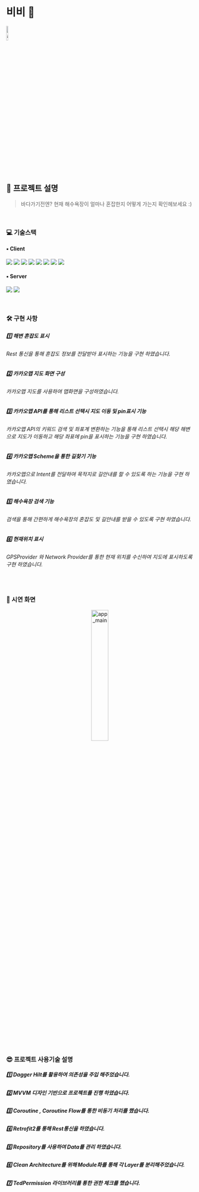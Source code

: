 # 비비 🌊 

 <img width="10%" alt="app_main" src="https://user-images.githubusercontent.com/65700842/220795518-a5196e30-8782-407d-bf65-b4685c28b7ef.png">

## 🤔 프로젝트 설명

> 바다가기전엔? 현재 해수욕장이 얼마나 혼잡한지 어떻게 가는지 확인헤보세요 :) 

<br>

### 💻 기술스택 
#### ▪️ Client
<p>
<img src="https://img.shields.io/badge/Anroid-3DDC84?style=for-the-badge&logo=Android&logoColor=white">
<img src="https://img.shields.io/badge/Kotlin-7F52FF?style=for-the-badge&logo=Kotlin&logoColor=white">
<img src="https://img.shields.io/badge/Retrofit2-3E4348?style=for-the-badge&logo=Square&logoColor=white">
<img src="https://img.shields.io/badge/OkHttp-3E4348?style=for-the-badge&logo=Square&logoColor=white">
<img src="https://img.shields.io/badge/MVVM-3DDC84?style=for-the-badge&logo=&logoColor=white">
<img src="https://img.shields.io/badge/Coroutine-3DDC84?style=for-the-badge&logo=&logoColor=white">
<img src="https://img.shields.io/badge/DataBinding-0F9D58?style=for-the-badge&logo=&logoColor=white">
<img src="https://img.shields.io/badge/Hilt-0F9D58?style=for-the-badge&logo=&logoColor=white">
</p>

#### ▪️ Server
<p>
<img src="https://img.shields.io/badge/OpenAPI-40AEF0?style=for-the-badge&logo=&logoColor=white">
<img src="https://img.shields.io/badge/KaKaoAPI-FFCD00?style=for-the-badge&logo=Kakao&logoColor=white">
</p>
<br>

### 🛠 구현 사항
##### 1️⃣ 해변 혼잡도 표시
###### Rest 통신을 통해 혼잡도 정보를 전달받아 표시하는 기능을 구현 하였습니다.

##### 2️⃣ 카카오맵 지도 화면 구성
###### 카카오맵 지도를 사용하여 맵화면을 구성하였습니다.

##### 3️⃣ 카카오맵 API를 통해 리스트 선택시 지도 이동 및 pin표시 기능 
###### 카카오맵 API의 키워드 검색 및 좌표계 변환하는 기능을 통해 리스트 선택시 해당 해변으로 지도가 이동하고 해당 좌표에 pin을 표시하는 기능을 구현 하였습니다.

##### 4️⃣ 카카오맵 Scheme을 통한 길찾기 기능
###### 카카오맵으로 Intent를 전달하여 목적지로 길안내를 할 수 있도록 하는 기능을 구현 하였습니다.

##### 5️⃣ 해수욕장 검색 기능
###### 검색을 통해 간편하게 해수욕장의 혼잡도 및 길안내를 받을 수 있도록 구현 하였습니다.

##### 6️⃣ 현재위치 표시
###### GPSProvider 와 Network Provider를 통한 현재 위치를 수신하여 지도에 표시하도록 구현 하였습니다.

<br>

### 🎥 시연 화면
<div align="center">
 <img width="30%" alt="app_main" src="https://user-images.githubusercontent.com/65700842/221409542-00a7f991-ecca-4d54-8708-a130f79386aa.gif">
</div>


### 😎 프로젝트 사용기술 설명
##### 1️⃣ Dagger Hilt를 활용하여 의존성을 주입 해주었습니다.
##### 2️⃣ MVVM 디자인 기반으로 프로젝트를 진행 하였습니다.
##### 3️⃣ Coroutine , Coroutine Flow를 통한 비동기 처리를 했습니다.
##### 4️⃣ Retrofit2를 통해 Rest통신을 하였습니다.
##### 5️⃣ Repository를 사용하여 Data를 관리 하였습니다.
##### 6️⃣ Clean Architecture를 위해 Module화를 통해 각 Layer를 분리해주었습니다.
##### 7️⃣ TedPermission 라이브러리를 통한 권한 체크를 했습니다.

